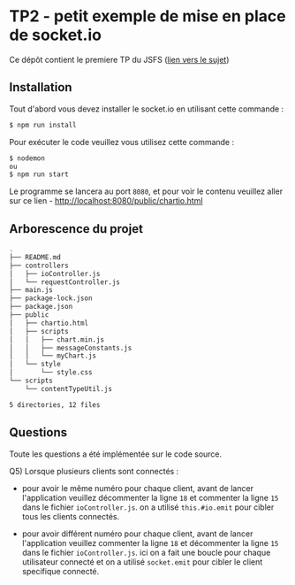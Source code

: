 # TP2 - petit exemple de mise en place de socket.io

Ce dépôt contient le premiere TP du JSFS ([lien vers le sujet](https://www.fil.univ-lille1.fr/~routier/enseignement/licence/jsfs/tdtp/chartio.html))

## Installation

Tout d'abord vous devez installer le socket.io en utilisant cette commande :

```bash
$ npm run install
```

Pour exécuter le code veuillez vous utilisez cette commande :

```bash
$ nodemon
ou
$ npm run start
```

Le programme se lancera au port `8080`, et pour voir le contenu veuillez aller sur ce lien - [http://localhost:8080/public/chartio.html](http://localhost:8080/public/chartio.html)

## Arborescence du projet

```bash
.
├── README.md
├── controllers
│   ├── ioController.js
│   └── requestController.js
├── main.js
├── package-lock.json
├── package.json
├── public
│   ├── chartio.html
│   ├── scripts
│   │   ├── chart.min.js
│   │   ├── messageConstants.js
│   │   └── myChart.js
│   └── style
│       └── style.css
└── scripts
    └── contentTypeUtil.js

5 directories, 12 files
```

## Questions

Toute les questions a été implémentée sur le code source.

Q5)
Lorsque plusieurs clients sont connectés :

- pour avoir le même numéro pour chaque client, avant de lancer l'application veuillez décommenter la ligne `18` et commenter la ligne `15` dans le fichier `ioController.js`. on a utilisé `this.#io.emit` pour cibler tous les clients connectés.

- pour avoir différent numéro pour chaque client, avant de lancer l'application veuillez commenter la ligne `18` et décommenter la ligne `15` dans le fichier `ioController.js`. ici on a fait une boucle pour chaque utilisateur connecté et on a utilisé `socket.emit` pour cibler le client specifique connecté.
